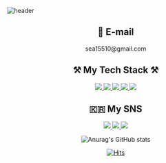 ![header](https://capsule-render.vercel.app/api?type=waving&color=0FADED&height=200&text=Welcome!&fontAlignY=30&desc=Tag&descAlign=65)

<div align="center">
  <h2>
    📧 E-mail
  </h2>
    sea15510@gmail.com

  <h2>
    ⚒️ My Tech Stack ⚒️
  </h2>
    <a href="https://en.wikipedia.org/wiki/IOS" target="_blank"> <img src="https://img.shields.io/badge/iOS-000000?style=flat-square&logo=ios&logoColor=white"/> </a>
    <a href="https://en.wikipedia.org/wiki/Swift_(programming_language)" target="_blank"> <img src="https://img.shields.io/badge/Swift-F05138?style=flat-square&logo=swift&logoColor=white"/> </a>
    <a href="https://en.wikipedia.org/wiki/Cocoa_Touch" target="_blank"> <img src="https://img.shields.io/badge/UIKit-2396F3?style=flat-square&logo=UIKit&logoColor=white"/> </a>
    <a href="https://en.wikipedia.org/wiki/Xcode" target="_blank"> <img src="https://img.shields.io/badge/Xcode-147EFB?style=flat-square&logo=Xcode&logoColor=white"/> </a>
    <a href="https://en.wikipedia.org/wiki/GitHub" target="_blank"> <img src="https://img.shields.io/badge/Github-181717?style=flat-square&logo=Github&logoColor=white"/> </a>


  <h2>
    🇰🇷 My SNS
  </h2>
     <a href="https://www.instagram.com/haesu.tag/" target="_blank"> <img src="https://img.shields.io/badge/Instargram-E4405F?style=flat-square&logo=instagram&logoColor=white"/> </a> 
    <a href="https://www.facebook.com/profile.php?id=100004670375654" target="_blank"> <img src="https://img.shields.io/badge/Facebook-1877F2?style=flat-square&logo=Facebook&logoColor=white"/> </a>
     <a href="https://www.notion.so/tagplayground/2-IOS-8f334296c87545d3be824d0b9214b0f6?pvs=4" target="_blank"> <img src="https://img.shields.io/badge/Notion-000000?style=flat-square&logo=Notion&logoColor=white"/> </a>
<br/>

  ![Anurag's GitHub stats](https://github-readme-stats.vercel.app/api?username=Haesu&theme=dark&show_icons=true)

  
  [![Hits](https://hits.seeyoufarm.com/api/count/incr/badge.svg?url=https%3A%2F%2Fgithub.com%2FHaesus&count_bg=%2379C83D&title_bg=%23555555&icon=&icon_color=%23E7E7E7&title=visit&edge_flat=true)](https://hits.seeyoufarm.com)
</div>



<!--
**Haesus/Haesus** is a ✨ _special_ ✨ repository because its `README.md` (this file) appears on your GitHub profile.

Here are some ideas to get you started:

- 🔭 I’m currently working on ...
- 🌱 I’m currently learning ...
- 👯 I’m looking to collaborate on ...
- 🤔 I’m looking for help with ...
- 💬 Ask me about ...
- 📫 How to reach me: ...
- 😄 Pronouns: ...
- ⚡ Fun fact: ...
-->
